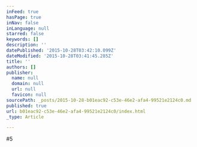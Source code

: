 ```yaml
---
inFeed: true
hasPage: true
inNav: false
inLanguage: null
starred: false
keywords: []
description: ''
datePublished: '2015-10-28T03:42:10.099Z'
dateModified: '2015-10-28T03:41:45.285Z'
title: ''
authors: []
publisher:
  name: null
  domain: null
  url: null
  favicon: null
sourcePath: _posts/2015-10-28-b01eac92-c53e-46e2-afa4-99521e2124c0.md
published: true
url: b01eac92-c53e-46e2-afa4-99521e2124c0/index.html
_type: Article

---
```

\#5